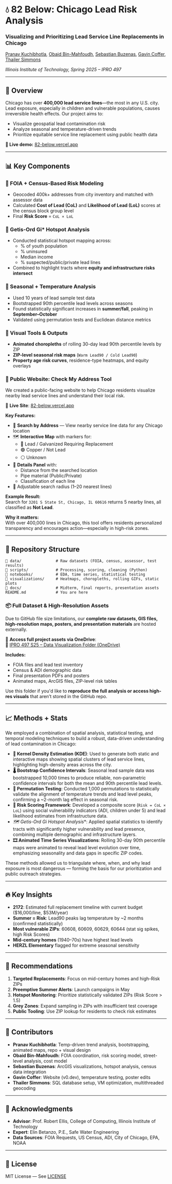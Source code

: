 
# 💧 82 Below: Chicago Lead Risk Analysis

### Visualizing and Prioritizing Lead Service Line Replacements in Chicago  
[Pranav Kuchibhotla](https://github.com/pranav-here), [Obaid Bin-Mahfoudh](https://github.com/obinmahfoudh), [Sebastian Buzenas](https://github.com/sabuzenas), [Gavin Coffer](https://github.com/c03u5-1), [Thailer Simmons](https://github.com/ThailerSimmons)

*Illinois Institute of Technology, Spring 2025 – IPRO 497*


---

## 🌆 Overview

Chicago has over **400,000 lead service lines**—the most in any U.S. city. Lead exposure, especially in children and vulnerable populations, causes irreversible health effects. Our project aims to:

- Visualize geospatial lead contamination risk
- Analyze seasonal and temperature-driven trends
- Prioritize equitable service line replacement using public health data

**🔗 Live demo:** [82-below.vercel.app](https://82-below.vercel.app)

---

## 📊 Key Components

### 🔹 FOIA + Census-Based Risk Modeling
- Geocoded 400k+ addresses from city inventory and matched with assessor data
- Calculated **Cost of Lead (CoL)** and **Likelihood of Lead (LoL)** scores at the census block group level
- Final **Risk Score** = `CoL × LoL`

### 🔹 Getis-Ord Gi* Hotspot Analysis
- Conducted statistical hotspot mapping across:
  - % of youth population
  - % uninsured
  - Median income
  - % suspected/public/private lead lines
- Combined to highlight tracts where **equity and infrastructure risks intersect**

### 🔹 Seasonal + Temperature Analysis
- Used 10 years of lead sample test data
- Bootstrapped 90th percentile lead levels across seasons
- Found statistically significant increases in **summer/fall**, peaking in **September–October**
- Validated using permutation tests and Euclidean distance metrics

### 🔹 Visual Tools & Outputs
- **Animated choropleths** of rolling 30-day lead 90th percentile levels by ZIP
- **ZIP-level seasonal risk maps** (`Warm Lead90 / Cold Lead90`)
- **Property age risk curves**, residence-type heatmaps, and equity overlays

### 🧭 Public Website: Check My Address Tool

We created a public-facing website to help Chicago residents visualize nearby lead service lines and understand their local risk.

🔗 **Live Site**: [82-below.vercel.app](https://82-below.vercel.app/check-my-address)

**Key Features:**
- 🔎 **Search by Address** — View nearby service line data for any Chicago location
- 🗺️ **Interactive Map** with markers for:
  - 🔴 Lead / Galvanized Requiring Replacement
  - 🟢 Copper / Not Lead
  - ⚪ Unknown
- 📍 **Details Panel** with:
  - Distance from the searched location
  - Pipe material (Public/Private)
  - Classification of each line
- 🎯 Adjustable search radius (1–20 nearest lines)

**Example Result:**  
Search for `3201 S State St, Chicago, IL 60616` returns 5 nearby lines, all classified as **Not Lead**.

**Why it matters:**  
With over 400,000 lines in Chicago, this tool offers residents personalized transparency and encourages action—especially in high-risk zones.

---

## 📂 Repository Structure

```
📁 data/               # Raw datasets (FOIA, census, assessor, test results)
📁 scripts/            # Processing, scoring, cleaning (Python)
📁 notebooks/          # EDA, time series, statistical testing
📁 visualizations/     # Heatmaps, choropleths, rolling GIFs, static plots
📁 docs/               # Midterm, final reports, presentation assets
README.md             # You are here
```

### 📦 Full Dataset & High-Resolution Assets

Due to GitHub file size limitations, our **complete raw datasets, GIS files, high-resolution maps, posters, and presentation materials** are hosted externally.

📁 **Access full project assets via OneDrive**:  
🔗 [IPRO 497 S25 – Data Visualization Folder (OneDrive)](https://iit0-my.sharepoint.com/personal/obinmahfoudh_hawk_iit_edu/Documents/IPRO%20497%20S25%20Data%20Visualization)

**Includes:**
- FOIA files and lead test inventory
- Census & ADI demographic data
- Final presentation PDFs and posters
- Animated maps, ArcGIS files, ZIP-level risk tables

Use this folder if you'd like to **reproduce the full analysis or access high-res visuals** that aren’t stored in the GitHub repo.


---

## 📈 Methods + Stats

We employed a combination of spatial analysis, statistical testing, and temporal modeling techniques to build a robust, data-driven understanding of lead contamination in Chicago:

- **📍 Kernel Density Estimation (KDE)**: Used to generate both static and interactive maps showing spatial clusters of lead service lines, highlighting high-density areas across the city.
- **🌡️ Bootstrap Confidence Intervals**: Seasonal lead sample data was bootstrapped 10,000 times to produce reliable, non-parametric confidence intervals for both the mean and 90th percentile lead levels.
- **🎲 Permutation Testing**: Conducted 1,000 permutations to statistically validate the alignment of temperature trends and lead level peaks, confirming a ~2-month lag effect in seasonal risk.
- **🧪 Risk Scoring Framework**: Developed a composite score (`Risk = CoL × LoL`) using social vulnerability indicators (ADI, children under 5) and lead likelihood estimates from infrastructure data.
- **🗺️ Getis-Ord Gi* Hotspot Analysis**: Applied spatial statistics to identify tracts with significantly higher vulnerability and lead presence, combining multiple demographic and infrastructure layers.
- **🎞️ Animated Time Series Visualizations**: Rolling 30-day 90th percentile maps were animated to reveal lead level evolution over time, emphasizing seasonality and data gaps in specific ZIP codes.

These methods allowed us to triangulate where, when, and why lead exposure is most dangerous — forming the basis for our prioritization and public outreach strategies.

---

## 🔥 Key Insights

- **2172**: Estimated full replacement timeline with current budget ($16,000/line, $53M/year)
- **Summer = Risk**: Lead90 peaks lag temperature by ~2 months (confirmed statistically)
- **Most vulnerable ZIPs**: 60608, 60609, 60629, 60644 (stat sig spikes, high Risk Scores)
- **Mid-century homes** (1940–70s) have highest lead levels
- **HERZL Elementary** flagged for extreme seasonal sensitivity

---

## 📌 Recommendations

1. **Targeted Replacements**: Focus on mid-century homes and high-Risk ZIPs
2. **Preemptive Summer Alerts**: Launch campaigns in May
3. **Hotspot Monitoring**: Prioritize statistically validated ZIPs (Risk Score > 1.5)
4. **Grey Zones**: Expand sampling in ZIPs with insufficient test coverage
5. **Public Tooling**: Use ZIP lookup for residents to check risk estimates

---

## 👥 Contributors

- **Pranav Kuchibhotla**: Temp-driven trend analysis, bootstrapping, animated maps, repo + visual design  
- **Obaid Bin-Mahfoudh**: FOIA coordination, risk scoring model, street-level analysis, cost model  
- **Sebastian Buzenas**: ArcGIS visualizations, hotspot analysis, census data integration  
- **Gavin Coffer**: Website (v0.dev), temperature testing, poster edits  
- **Thailer Simmons**: SQL database setup, VM optimization, multithreaded geocoding

---

## 🧠 Acknowledgments

- **Advisor**: Prof. Robert Ellis, College of Computing, Illinois Institute of Technology  
- **Expert**: Elin Betanzo, P.E., Safe Water Engineering  
- **Data Sources**: FOIA Requests, US Census, ADI, City of Chicago, EPA, NOAA

---

## 📄 License

MIT License — See [LICENSE](LICENSE)
